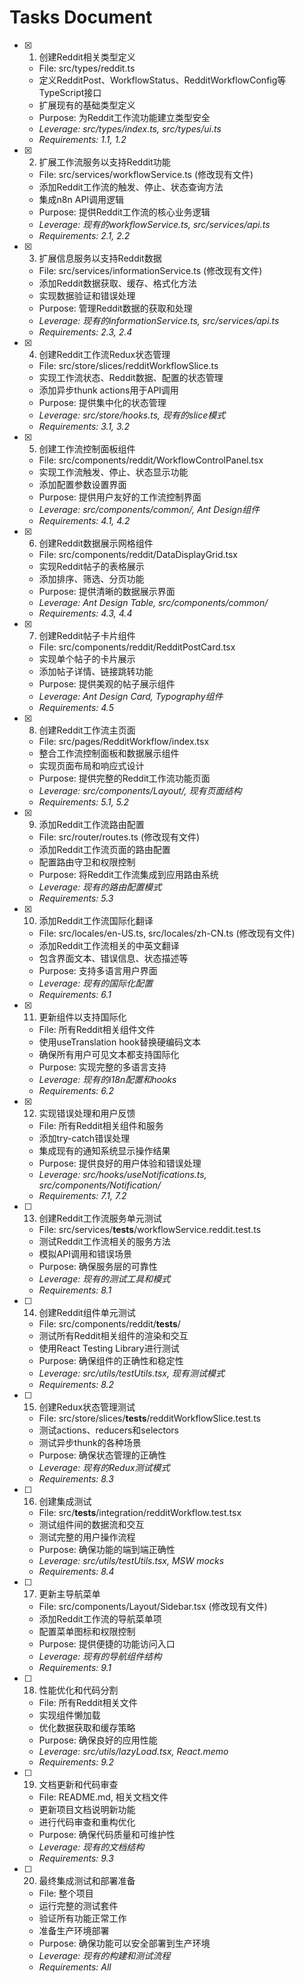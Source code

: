 # Tasks Document

- [x] 1. 创建Reddit相关类型定义
  - File: src/types/reddit.ts
  - 定义RedditPost、WorkflowStatus、RedditWorkflowConfig等TypeScript接口
  - 扩展现有的基础类型定义
  - Purpose: 为Reddit工作流功能建立类型安全
  - _Leverage: src/types/index.ts, src/types/ui.ts_
  - _Requirements: 1.1, 1.2_

- [x] 2. 扩展工作流服务以支持Reddit功能
  - File: src/services/workflowService.ts (修改现有文件)
  - 添加Reddit工作流的触发、停止、状态查询方法
  - 集成n8n API调用逻辑
  - Purpose: 提供Reddit工作流的核心业务逻辑
  - _Leverage: 现有的workflowService.ts, src/services/api.ts_
  - _Requirements: 2.1, 2.2_

- [x] 3. 扩展信息服务以支持Reddit数据
  - File: src/services/informationService.ts (修改现有文件)
  - 添加Reddit数据获取、缓存、格式化方法
  - 实现数据验证和错误处理
  - Purpose: 管理Reddit数据的获取和处理
  - _Leverage: 现有的informationService.ts, src/services/api.ts_
  - _Requirements: 2.3, 2.4_

- [x] 4. 创建Reddit工作流Redux状态管理
  - File: src/store/slices/redditWorkflowSlice.ts
  - 实现工作流状态、Reddit数据、配置的状态管理
  - 添加异步thunk actions用于API调用
  - Purpose: 提供集中化的状态管理
  - _Leverage: src/store/hooks.ts, 现有的slice模式_
  - _Requirements: 3.1, 3.2_

- [x] 5. 创建工作流控制面板组件
  - File: src/components/reddit/WorkflowControlPanel.tsx
  - 实现工作流触发、停止、状态显示功能
  - 添加配置参数设置界面
  - Purpose: 提供用户友好的工作流控制界面
  - _Leverage: src/components/common/, Ant Design组件_
  - _Requirements: 4.1, 4.2_

- [x] 6. 创建Reddit数据展示网格组件
  - File: src/components/reddit/DataDisplayGrid.tsx
  - 实现Reddit帖子的表格展示
  - 添加排序、筛选、分页功能
  - Purpose: 提供清晰的数据展示界面
  - _Leverage: Ant Design Table, src/components/common/_
  - _Requirements: 4.3, 4.4_

- [x] 7. 创建Reddit帖子卡片组件
  - File: src/components/reddit/RedditPostCard.tsx
  - 实现单个帖子的卡片展示
  - 添加帖子详情、链接跳转功能
  - Purpose: 提供美观的帖子展示组件
  - _Leverage: Ant Design Card, Typography组件_
  - _Requirements: 4.5_

- [x] 8. 创建Reddit工作流主页面
  - File: src/pages/RedditWorkflow/index.tsx
  - 整合工作流控制面板和数据展示组件
  - 实现页面布局和响应式设计
  - Purpose: 提供完整的Reddit工作流功能页面
  - _Leverage: src/components/Layout/, 现有页面结构_
  - _Requirements: 5.1, 5.2_

- [x] 9. 添加Reddit工作流路由配置
  - File: src/router/routes.ts (修改现有文件)
  - 添加Reddit工作流页面的路由配置
  - 配置路由守卫和权限控制
  - Purpose: 将Reddit工作流集成到应用路由系统
  - _Leverage: 现有的路由配置模式_
  - _Requirements: 5.3_

- [x] 10. 添加Reddit工作流国际化翻译
  - File: src/locales/en-US.ts, src/locales/zh-CN.ts (修改现有文件)
  - 添加Reddit工作流相关的中英文翻译
  - 包含界面文本、错误信息、状态描述等
  - Purpose: 支持多语言用户界面
  - _Leverage: 现有的国际化配置_
  - _Requirements: 6.1_

- [x] 11. 更新组件以支持国际化
  - File: 所有Reddit相关组件文件
  - 使用useTranslation hook替换硬编码文本
  - 确保所有用户可见文本都支持国际化
  - Purpose: 实现完整的多语言支持
  - _Leverage: 现有的i18n配置和hooks_
  - _Requirements: 6.2_

- [x] 12. 实现错误处理和用户反馈
  - File: 所有Reddit相关组件和服务
  - 添加try-catch错误处理
  - 集成现有的通知系统显示操作结果
  - Purpose: 提供良好的用户体验和错误处理
  - _Leverage: src/hooks/useNotifications.ts, src/components/Notification/_
  - _Requirements: 7.1, 7.2_

- [ ] 13. 创建Reddit工作流服务单元测试
  - File: src/services/__tests__/workflowService.reddit.test.ts
  - 测试Reddit工作流相关的服务方法
  - 模拟API调用和错误场景
  - Purpose: 确保服务层的可靠性
  - _Leverage: 现有的测试工具和模式_
  - _Requirements: 8.1_

- [ ] 14. 创建Reddit组件单元测试
  - File: src/components/reddit/__tests__/
  - 测试所有Reddit相关组件的渲染和交互
  - 使用React Testing Library进行测试
  - Purpose: 确保组件的正确性和稳定性
  - _Leverage: src/utils/testUtils.tsx, 现有测试模式_
  - _Requirements: 8.2_

- [ ] 15. 创建Redux状态管理测试
  - File: src/store/slices/__tests__/redditWorkflowSlice.test.ts
  - 测试actions、reducers和selectors
  - 测试异步thunk的各种场景
  - Purpose: 确保状态管理的正确性
  - _Leverage: 现有的Redux测试模式_
  - _Requirements: 8.3_

- [ ] 16. 创建集成测试
  - File: src/__tests__/integration/redditWorkflow.test.tsx
  - 测试组件间的数据流和交互
  - 测试完整的用户操作流程
  - Purpose: 确保功能的端到端正确性
  - _Leverage: src/utils/testUtils.tsx, MSW mocks_
  - _Requirements: 8.4_

- [ ] 17. 更新主导航菜单
  - File: src/components/Layout/Sidebar.tsx (修改现有文件)
  - 添加Reddit工作流的导航菜单项
  - 配置菜单图标和权限控制
  - Purpose: 提供便捷的功能访问入口
  - _Leverage: 现有的导航组件结构_
  - _Requirements: 9.1_

- [ ] 18. 性能优化和代码分割
  - File: 所有Reddit相关文件
  - 实现组件懒加载
  - 优化数据获取和缓存策略
  - Purpose: 确保良好的应用性能
  - _Leverage: src/utils/lazyLoad.tsx, React.memo_
  - _Requirements: 9.2_

- [ ] 19. 文档更新和代码审查
  - File: README.md, 相关文档文件
  - 更新项目文档说明新功能
  - 进行代码审查和重构优化
  - Purpose: 确保代码质量和可维护性
  - _Leverage: 现有的文档结构_
  - _Requirements: 9.3_

- [ ] 20. 最终集成测试和部署准备
  - File: 整个项目
  - 运行完整的测试套件
  - 验证所有功能正常工作
  - 准备生产环境部署
  - Purpose: 确保功能可以安全部署到生产环境
  - _Leverage: 现有的构建和测试流程_
  - _Requirements: All_